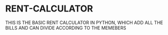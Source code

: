 # RENT-CALCULATOR
THIS IS THE BASIC RENT CALCULATOR IN PYTHON, WHICH ADD ALL THE BILLS AND CAN DIVIDE ACCORDING TO THE MEMEBERS 
